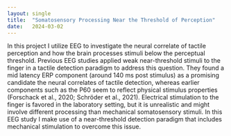 ```yaml
---
layout: single
title:  "Somatosensory Processing Near the Threshold of Perception"
date:   2024-03-02
---
```


In this project I utilize EEG to investigate the neural correlate of tactile perception and how the brain processes stimuli below the perceptual threshold. Previous EEG studies applied weak near-threshold stimuli to the finger in a tactile detection paradigm to address this question. They found a mid latency ERP component (around 140 ms post stimulus) as a promising candidate the neural correlates of tactile detection, whereas earlier components such as the P60 seem to reflect physical stimulus properties (Forschack et al., 2020; Schröder et al., 2021).
Electrical stimulation to the finger is favored in the laboratory setting, but it is unrealistic and might involve different processing than mechanical somatosensory stimuli. In this EEG study I make use of a near-threshold detection paradigm that includes mechanical stimulation to overcome this issue. 

